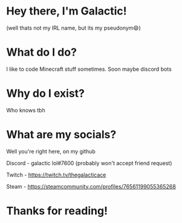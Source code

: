 # Hey there, I'm Galactic! 
(well thats not my IRL name, but its my pseudonym😄)

# What do I do?
I like to code Minecraft stuff sometimes. Soon maybe discord bots

# Why do I exist?
Who knows tbh

# What are my socials?
Well you're right here, on my github

Discord - galactic lol#7600 (probably won't accept friend request)

Twitch - https://twitch.tv/thegalacticace

Steam - https://steamcommunity.com/profiles/76561199055365268

# Thanks for reading!
